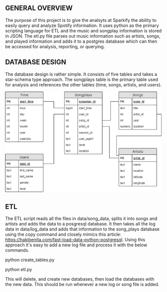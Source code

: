 ## GENERAL OVERVIEW
The purpose of this project is to give the analsyts at Sparkify the ability to easily query and analyze Spotify information. It uses python as the primary scripting language for ETL and the music and songplay information is stored in JSON. The etl.py file parses out music information such as artists, songs, and played information and adds it to a postgres database which can then be accessed for analysis, reporting, or querying.

## DATABASE DESIGN
The database design is rather simple. It consists of five tables and takes a star-schema type approach. The songplays table is the primary table used for analysis and references the other tables (time, songs, artists, and users).

![schema](./images/Schema.png)

## ETL
The ETL script reads all the files in data/song_data, splits it into songs and artists and adds the data to a posgresql database. It then takes all the log data in data/log_data and adds that information to the song_plays database using the copy command and closely mimics this article: https://hakibenita.com/fast-load-data-python-postgresql. Using this approach it's easy to add a new log file and process it with the below commands.

python create_tables.py

python etl.py

This will delete, and create new databases, then load the databases with the new data. This should be run whenever a new log or song file is added.
